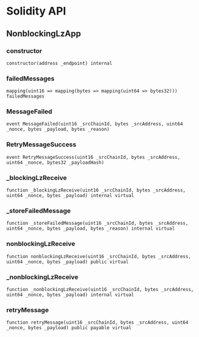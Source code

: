 # Solidity API

## NonblockingLzApp

### constructor

```solidity
constructor(address _endpoint) internal
```

### failedMessages

```solidity
mapping(uint16 => mapping(bytes => mapping(uint64 => bytes32))) failedMessages
```

### MessageFailed

```solidity
event MessageFailed(uint16 _srcChainId, bytes _srcAddress, uint64 _nonce, bytes _payload, bytes _reason)
```

### RetryMessageSuccess

```solidity
event RetryMessageSuccess(uint16 _srcChainId, bytes _srcAddress, uint64 _nonce, bytes32 _payloadHash)
```

### _blockingLzReceive

```solidity
function _blockingLzReceive(uint16 _srcChainId, bytes _srcAddress, uint64 _nonce, bytes _payload) internal virtual
```

### _storeFailedMessage

```solidity
function _storeFailedMessage(uint16 _srcChainId, bytes _srcAddress, uint64 _nonce, bytes _payload, bytes _reason) internal virtual
```

### nonblockingLzReceive

```solidity
function nonblockingLzReceive(uint16 _srcChainId, bytes _srcAddress, uint64 _nonce, bytes _payload) public virtual
```

### _nonblockingLzReceive

```solidity
function _nonblockingLzReceive(uint16 _srcChainId, bytes _srcAddress, uint64 _nonce, bytes _payload) internal virtual
```

### retryMessage

```solidity
function retryMessage(uint16 _srcChainId, bytes _srcAddress, uint64 _nonce, bytes _payload) public payable virtual
```


